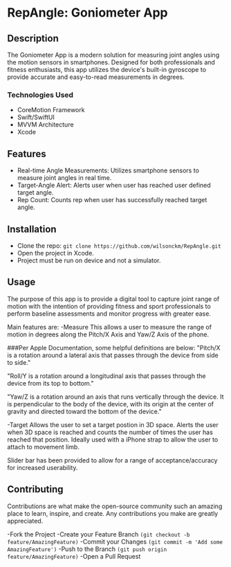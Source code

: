 # RepAngle: Goniometer App
## Description
The Goniometer App is a modern solution for measuring joint angles using the motion sensors in smartphones. Designed for both professionals and fitness enthusiasts, this app utilizes the device's built-in gyroscope to provide accurate and easy-to-read measurements in degrees.

### Technologies Used
- CoreMotion Framework
- Swift/SwiftUI
- MVVM Architecture 
- Xcode

## Features
- Real-time Angle Measurements: Utilizes smartphone sensors to measure joint angles in real time.
- Target-Angle Alert: Alerts user when user has reached user defined target angle.
- Rep Count: Counts rep when user has successfully reached target angle.

## Installation
- Clone the repo:
 ```git clone https://github.com/wilsonckm/RepAngle.git```
- Open the project in Xcode.
- Project must be run on device and not a simulator.

## Usage
The purpose of this app is to provide a digital tool to capture joint range of motion with the intention of providing fitness and sport professionals to perform baseline assessments and monitor progress with greater ease.  

Main features are:
-Measure
This allows a user to measure the range of motion in degrees along the Pitch/X Axis and Yaw/Z Axis of the phone.

###Per Apple Documentation, some helpful definitions are below: 
"Pitch/X is a rotation around a lateral axis that passes through the device from side to side."

"Roll/Y is a rotation around a longitudinal axis that passes through the device from its top to bottom."

"Yaw/Z is a rotation around an axis that runs vertically through the device. It is perpendicular to the body of the device, with its origin at the center of gravity and directed toward the bottom of the device."

-Target
Allows the user to set a target postion in 3D space. Alerts the user when 3D space is reached and counts the number of times the user has reached that position. Ideally used with a iPhone strap to allow the user to attach to movement limb.

Slider bar has been provided to allow for a range of acceptance/accuracy for increased userability. 

## Contributing
Contributions are what make the open-source community such an amazing place to learn, inspire, and create. Any contributions you make are greatly appreciated.

-Fork the Project
-Create your Feature Branch 
``` (git checkout -b feature/AmazingFeature) ```
-Commit your Changes 
```(git commit -m 'Add some AmazingFeature')```
-Push to the Branch 
```(git push origin feature/AmazingFeature)```
-Open a Pull Request
